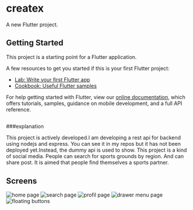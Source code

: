 # createx

A new Flutter project.

## Getting Started

This project is a starting point for a Flutter application.

A few resources to get you started if this is your first Flutter project:

- [Lab: Write your first Flutter app](https://flutter.dev/docs/get-started/codelab)
- [Cookbook: Useful Flutter samples](https://flutter.dev/docs/cookbook)

For help getting started with Flutter, view our
[online documentation](https://flutter.dev/docs), which offers tutorials,
samples, guidance on mobile development, and a full API reference.

## 
###explanation

This project is actively developed.I am developing a rest api for backend using nodejs and express. You can see it in my repos but it has not been deployed yet.Instead, the dummy api is used to show.
This project is a kind of social media. People can search for sports grounds by region. And can share post. It is aimed that people find themselves a sports partner.

##

## Screens
![home page](https://github.com/halilyilmaaz/createx-flutter/blob/main/images/Screenshot_1622883778.png?raw=true)
![search page](https://github.com/halilyilmaaz/createx-flutter/blob/main/images/Screenshot_1622883785.png?raw=true)
![profil page](https://github.com/halilyilmaaz/createx-flutter/blob/main/images/Screenshot_1622883795.png?raw=true)
![drawer menu page](https://github.com/halilyilmaaz/createx-flutter/blob/main/images/Screenshot_1622883813.png?raw=true)
![floating buttons](https://github.com/halilyilmaaz/createx-flutter/blob/main/images/Screenshot_1622883803.png?raw=true)
